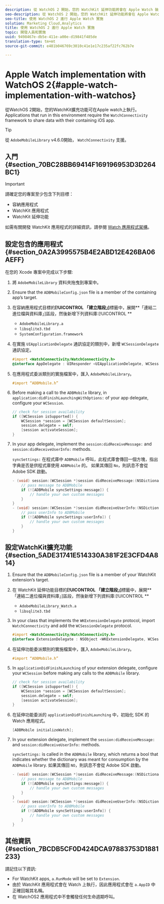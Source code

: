 ```yaml
---
description: 從 WatchOS 2 開始，您的 WatchKit 延伸功能將會在 Apple Watch 裝置上執行。在此環境中執行的應用程式皆須使用 WatchConnectivity 架構，以與其容納 iOS 應用程式共用資料。
seo-description: 從 WatchOS 2 開始，您的 WatchKit 延伸功能將會在 Apple Watch 裝置上執行。在此環境中執行的應用程式皆須使用 WatchConnectivity 架構，以與其容納 iOS 應用程式共用資料。
seo-title: 使用 WatchOS 2 進行 Apple Watch 實施
solution: Marketing Cloud,Analytics
title: 使用 WatchOS 2 進行 Apple Watch 實施
topic: 開發人員和實施
uuid: 9498467e-db5e-411e-a00e-d19841f485de
translation-type: tm+mt
source-git-commit: e481b046769c3010c41e1e17c235af22fc762b7e

---
```



# Apple Watch implementation with WatchOS 2{#apple-watch-implementation-with-watchos}

從WatchOS 2開始，您的WatchKit擴充功能可在Apple watch上執行。 Applications that run in this environment require the `WatchConnectivity` framework to share data with their containing iOS app.

>[!TIP]
>
>從 `AdobeMobileLibrary` v4.6.0開始， `WatchConnectivity` 支援。

## 入門 {#section_70BC28BB69414F169196953D3D264BC1}

>[!IMPORTANT]
>
>請確定您的專案至少包含下列目標：
>
>* 容納應用程式
>* WatchKit 應用程式
>* WatchKit 延伸功能
>



如需有關開發 WatchKit 應用程式的詳細資訊，請參閱 [Watch 應用程式架構](https://developer.apple.com/library/ios/documentation/General/Conceptual/WatchKitProgrammingGuide/DesigningaWatchKitApp.html#//apple_ref/doc/uid/TP40014969-CH3-SW1)。

## 設定包含的應用程式 {#section_0A2A3995575B4E2ABD12E426BA06AEFF}

在您的 Xcode 專案中完成以下步驟:

1. 將 `AdobeMobileLibrary` 資料夾拖曳到專案中。
1. Ensure that the `ADBMobileConfig.json` file is a member of the containing app’s target.
1. 在容納應用程式目標的&#x200B;**[!UICONTROL 「建立階段」]**&#x200B;標籤中，展開&#x200B;**「連結二進位檔與資料庫」]區段，然後新增下列資料庫:[!UICONTROL **

   * `AdobeMobileLibrary.a`
   * `libsqlite3.tbd`
   * `SystemConfiguration.framework`

1. 在實施 `UIApplicationDelegate` 通訊協定的類別中，新增 `WCSessionDelegate` 通訊協定。

   ```objective-c
   #import <WatchConnectivity/WatchConnectivity.h> 
   @interface AppDelegate : UIResponder <UIApplicationDelegate, WCSessionDelegate>
   ```

1. 在應用程式委派類別的實施檔案中，匯入 `AdobeMobileLibrary`。

   ```objective-c
   #import “ADBMobile.h”
   ```

1. Before making a call to the `ADBMobile` library, in `application:didFinishLaunchingWithOptions:` of your app delegate, configure your `WCSession`.

   ```objective-c
   // check for session availability 
   if ([WCSession isSupported]) { 
       WCSession *session = [WCSession defaultSession]; 
       session.delegate = self; 
       [session activateSession]; 
   }
   ```

1. In your app delegate, implement the `session:didReceiveMessage:` and `session:didReceiveUserInfo:` methods.

   `syncSettings:` 在程式庫中 `ADBMobile` 呼叫，此程式庫會傳回一個方塊，指出字典是否是供程式庫使用 `ADBMobile` 的。 如果其傳回 `No`，則訊息不會從 Adobe SDK 啟動。

   ```objective-c
   - (void) session:(WCSession *)session didReceiveMessage:(NSDictionary<NSString *,id> *)message { 
       // pass message to ADBMobile 
       if (![ADBMobile syncSettings:message]) { 
           // handle your own custom messages 
       } 
   } 
   - (void) session:(WCSession *)session didReceiveUserInfo:(NSDictionary<NSString *,id> *)userInfo { 
       // pass userInfo to ADBMobile 
       if (![ADBMobile syncSettings:userInfo]) { 
           // handle your own custom messages 
       } 
   } 
   ```

## 設定WatchKit擴充功能 {#section_5ADE31741E514330A381F2E3CFD4A814}

1. Ensure that the `ADBMobileConfig.json` file is a member of your WatchKit extension’s target.
1. 在 WatchKit 延伸功能目標的&#x200B;**[!UICONTROL 「建立階段」]**&#x200B;標籤中，展開&#x200B;**「連結二進位檔與資料庫」]區段，然後新增下列資料庫:[!UICONTROL **

   * `AdobeMobileLibrary_Watch.a`
   * `libsqlite3.tbd`

1. In your class that implements the `WKExtensionDelegate` protocol, import `WatchConnectivity` and add the `WCSessionDelegate` protocol.

   ```objective-c
   #import <WatchConnectivity/WatchConnectivity.h> 
   @interface ExtensionDelegate : NSObject <WKExtensionDelegate, WCSessionDelegate>
   ```

1. 在延伸功能委派類別的實施檔案中，匯入 `AdobeMobileLibrary`。

   ```objective-c
   #import “ADBMobile.h”
   ```

1. In `applicationDidFinishLaunching` of your extension delegate, configure your `WCSession` before making any calls to the `ADBMobile` library.

   ```objective-c
   // check for session availability 
   if ([WCSession isSupported]) { 
       WCSession *session = [WCSession defaultSession]; 
       session.delegate = self; 
       [session activateSession]; 
   }
   ```

1. 在延伸功能委派的 `applicationDidFinishLaunching` 中，初始化 SDK 的 Watch 應用程式。

   ```objective-c
   [ADBMobile initializeWatch];
   ```

1. In your extension delegate, implement the `session:didReceiveMessage:` and `session:didReceiveUserInfo:` methods.

   `syncSettings:` is called in the `ADBMobile` library, which returns a bool that indicates whether the dictionary was meant for consumption by the `ADBMobile` library. 如果其傳回 `NO`，則訊息不會從 Adobe SDK 啟動。

   ```objective-c
   - (void) session:(WCSession *)session didReceiveMessage:(NSDictionary<NSString *,id> *)message { 
       // pass message to ADBMobile 
       if (![ADBMobile syncSettings:message]) { 
           // handle your own custom messages 
       } 
   } 
   - (void) session:(WCSession *)session didReceiveUserInfo:(NSDictionary<NSString *,id> *)userInfo { 
       // pass userInfo to ADBMobile 
       if (![ADBMobile syncSettings:userInfo]) { 
           // handle your own custom messages 
       } 
   } 
   ```

## 其他資訊 {#section_7BCDB5CF0D424DCA97883753D1881233}

請記住以下資訊:

* For WatchKit apps, `a.RunMode` will be set to `Extension`.
* 由於 WatchKit 應用程式會在 Watch 上執行，因此應用程式會在 `a.AppID` 中正確回報其名稱。
* 在 WatchOS2 應用程式中不會觸發任何生命週期呼叫。

